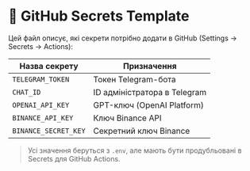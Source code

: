 # 🔐 GitHub Secrets Template

Цей файл описує, які секрети потрібно додати в GitHub (Settings → Secrets → Actions):

| Назва секрету       | Призначення                             |
|----------------------|------------------------------------------|
| `TELEGRAM_TOKEN`     | Токен Telegram-бота                     |
| `CHAT_ID`      | ID адміністратора в Telegram            |
| `OPENAI_API_KEY`     | GPT-ключ (OpenAI Platform)              |
| `BINANCE_API_KEY`    | Ключ Binance API                        |
| `BINANCE_SECRET_KEY` | Секретний ключ Binance                  |

> Усі значення беруться з `.env`, але мають бути продубльовані в Secrets для GitHub Actions.
